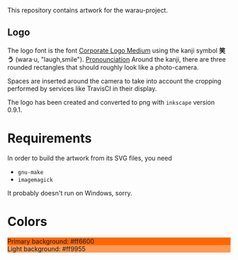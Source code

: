 This repository contains artwork for the warau-project.

## Logo

The logo font is the font [Corporate Logo Medium](http://www.freejapanesefont.com/corporate-logo-font-download/
) using the kanji symbol **笑う** (wara&middot;u, "laugh,smile"). [Pronounciation](http://de.forvo.com/word/%E7%AC%91%E3%81%86/#ja)
Around the kanji, there are three rounded rectangles that should roughly look like a photo-camera.

Spaces are inserted around the camera to take into account the cropping performed by services like TravisCI 
in their display.

The logo has been created and converted to png with `inkscape` version 0.9.1.

# Requirements

In order to build the artwork from its SVG files, you need

* `gnu-make`
* `imagemagick`

It probably doesn't run on Windows, sorry.

# Colors
 
<div style="background-color: #ff6600">Primary background: #ff6600</div>
<div style="background-color: #ff9955">Light background: #ff9955</div>